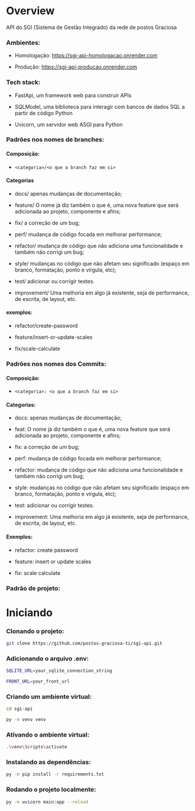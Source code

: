 # Overview

API do SGI (Sistema de Gestão Integrado) da rede de postos Graciosa

### Ambientes:

- Homologação: https://sgi-api-homologacao.onrender.com

- Produção: https://sgi-api-producao.onrender.com

### Tech stack:

- FastApi, um framework web para construir APIs

- SQLModel, uma biblioteca para interagir com bancos de dados SQL a partir de código Python

- Uvicorn, um servidor web ASGI para Python

### Padrões nos nomes de branches:

#### Composição:

- ```<categoria>/<o que a branch faz em si>```

#### Categorias

- docs/ apenas mudanças de documentação;

- feature/ O nome já diz também o que é, uma nova feature que será adicionada ao projeto, componente e afins;

- fix/ a correção de um bug;

- perf/ mudança de código focada em melhorar performance;

- refactor/ mudança de código que não adiciona uma funcionalidade e também não corrigi um bug;

- style/ mudanças no código que não afetam seu significado (espaço em branco, formatação, ponto e vírgula, etc);

- test/ adicionar ou corrigir testes.

- improvement/ Uma melhoria em algo já existente, seja de performance, de escrita, de layout, etc.

#### exemplos:

- refactor/create-password

- feature/insert-or-update-scales

- fix/scale-calculate

### Padrões nos nomes dos Commits:

#### Composição:

- ```<categoria>: <o que a branch faz em si>```

#### Categorias:

- docs: apenas mudanças de documentação;

- feat: O nome já diz também o que é, uma nova feature que será adicionada ao projeto, componente e afins;

- fix: a correção de um bug;

- perf: mudança de código focada em melhorar performance;

- refactor: mudança de código que não adiciona uma funcionalidade e também não corrigi um bug;

- style: mudanças no código que não afetam seu significado (espaço em branco, formatação, ponto e vírgula, etc);

- test: adicionar ou corrigir testes.

- improvement: Uma melhoria em algo já existente, seja de performance, de escrita, de layout, etc.

#### Exemplos:

- refactor: create password

- feature: insert or update scales

- fix: scale calculate

### Padrão de projeto:



# Iniciando

### Clonando o projeto:

```bash
git clone https://github.com/postos-graciosa-ti/sgi-api.git
```

### Adicionando o arquivo .env:

```bash
SQLITE_URL=your_sqlite_connection_string

FRONT_URL=your_front_url
```

### Criando um ambiente virtual:

```bash
cd sgi-api
```

```bash
py -m venv venv
```

### Ativando o ambiente virtual:

```bash
.\venv\Scripts\activate
```

### Instalando as dependências:

```bash
py -m pip install -r requirements.txt
```

### Rodando o projeto localmente:

```bash
py -m uvicorn main:app --reload
```